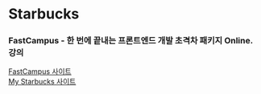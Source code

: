 # Starbucks

### FastCampus - 한 번에 끝내는 프론트엔드 개발 초격차 패키지 Online. 강의

<a href="https://fastcampus.co.kr/dev_online_frontend" title="FastCampus" target="_blank">FastCampus 사이트</a>
<br/>
<a href="https://hdy86.github.io/starbucks" title="My Starbucks" target="_blank">My Starbucks 사이트</a>
